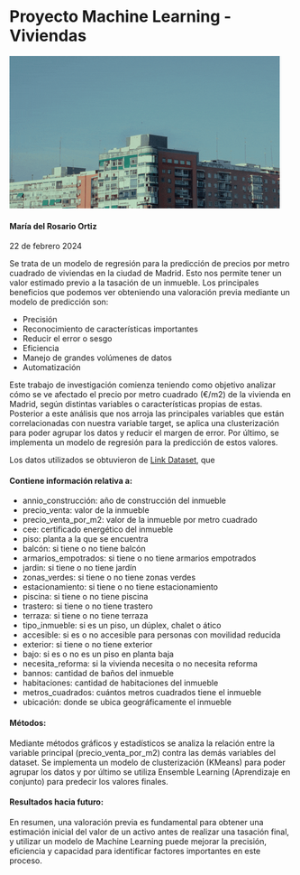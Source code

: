# Proyecto Machine Learning - Viviendas

![imagen](./src/data/giphy.gif)

#### María del Rosario Ortiz
22 de febrero 2024

Se trata de un modelo de regresión para la predicción de precios por metro cuadrado de viviendas en la ciudad de Madrid. Esto nos permite tener un valor estimado previo a la tasación de un inmueble. Los principales beneficios que podemos ver obteniendo una valoración previa mediante un modelo de predicción son:
- Precisión
- Reconocimiento de características importantes
- Reducir el error o sesgo
- Eficiencia
- Manejo de grandes volúmenes de datos
- Automatización

Este trabajo de investigación comienza teniendo como objetivo analizar cómo se ve afectado el precio por metro cuadrado (€/m2) de la vivienda en Madrid, según distintas variables o características propias de estas. Posterior a este análisis que nos arroja las principales variables que están correlacionadas con nuestra variable target, se aplica una clusterización para poder agrupar los datos y reducir el margen de error. Por último, se implementa un modelo de regresión para la predicción de estos valores.

Los datos utilizados se obtuvieron de [Link Dataset](https://www.kaggle.com/datasets/mirbektoktogaraev/madrid-real-estate-market), que

#### Contiene información relativa a:

- annio_construcción: año de construcción del inmueble
- precio_venta: valor de la inmueble
- precio_venta_por_m2: valor de la inmueble por metro cuadrado
- cee: certificado energético del inmueble
- piso: planta a la que se encuentra
- balcón: si tiene o no tiene balcón
- armarios_empotrados: si tiene o no tiene armarios empotrados
- jardin: si tiene o no tiene jardín
- zonas_verdes: si tiene o no tiene zonas verdes
- estacionamiento: si tiene o no tiene estacionamiento
- piscina: si tiene o no tiene piscina
- trastero: si tiene o no tiene trastero
- terraza: si tiene o no tiene terraza
- tipo_inmueble: si es un piso, un dúplex, chalet o ático
- accesible: si es o no accesible para personas con movilidad reducida
- exterior: si tiene o no tiene exterior
- bajo: si es o no es un piso en planta baja
- necesita_reforma: si la vivienda necesita o no necesita reforma
- bannos: cantidad de baños del inmueble
- habitaciones: cantidad de habitaciones del inmueble
- metros_cuadrados: cuántos metros cuadrados tiene el inmueble
- ubicación: donde se ubica geográficamente el inmueble

#### Métodos:

Mediante métodos gráficos y estadísticos se analiza la relación entre la variable principal (precio_venta_por_m2) contra las demás variables del dataset. Se implementa un modelo de clusterización (KMeans) para poder agrupar los datos y por último se utiliza Ensemble Learning (Aprendizaje en conjunto) para predecir los valores finales.

#### Resultados hacia futuro:

En resumen, una valoración previa es fundamental para obtener una estimación inicial del valor de un activo antes de realizar una tasación final, y utilizar un modelo de Machine Learning puede mejorar la precisión, eficiencia y capacidad para identificar factores importantes en este proceso.